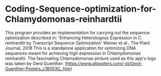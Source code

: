 # Coding-Sequence-optimization-for-Chlamydomonas-reinhardtii
This program provides an implementation for carrying out the sequence optimization described in:  'Enhancing Heterologous Expression in C. reinhardtii by Transcript Sequence Optimization' Weiner et al., The Plant Journal, 2018   This is a standalone application for optimizing DNA sequences meant for achieving high expression in Chlamydomonas reinhardtii.  The fascinating Chlamydomonas picture used as this app's logo was taken by Gerd Guenther: (https://www.allposters.com/-st/Gerd-Guenther-Posters_c180530_.htm)
